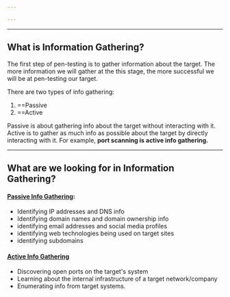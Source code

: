 ```yaml
---

---
```

---

## What is Information Gathering?

The first step of pen-testing is to gather information about the target. The more information we will gather at the this stage, the more successful we will be at pen-testing our target.

There are two types of info gathering:

1. ==Passive 
2. ==Active

Passive is about gathering info about the target without interacting with it. Active is to gather as much info as possible about the target by directly interacting with it. For example, **port scanning is active info gathering.**

---

## What are we looking for in Information Gathering?

####  <u>Passive Info Gathering</u>:

- Identifying IP addresses and DNS info
- Identifying domain names and domain ownership info
- identifying email addresses and social media profiles
- identifying web technologies being used on target sites
- identifying subdomains

#### <u>Active Info Gathering</u>

- Discovering open ports on the target's system
- Learning about the internal infrastructure of a target network/company
- Enumerating info from target systems.





